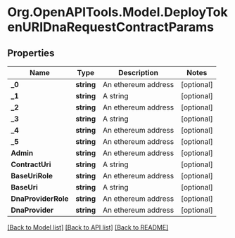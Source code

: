 # Org.OpenAPITools.Model.DeployTokenURIDnaRequestContractParams

## Properties

Name | Type | Description | Notes
------------ | ------------- | ------------- | -------------
**_0** | **string** | An ethereum address | [optional] 
**_1** | **string** | A string | [optional] 
**_2** | **string** | An ethereum address | [optional] 
**_3** | **string** | A string | [optional] 
**_4** | **string** | An ethereum address | [optional] 
**_5** | **string** | An ethereum address | [optional] 
**Admin** | **string** | An ethereum address | [optional] 
**ContractUri** | **string** | A string | [optional] 
**BaseUriRole** | **string** | An ethereum address | [optional] 
**BaseUri** | **string** | A string | [optional] 
**DnaProviderRole** | **string** | An ethereum address | [optional] 
**DnaProvider** | **string** | An ethereum address | [optional] 

[[Back to Model list]](../README.md#documentation-for-models) [[Back to API list]](../README.md#documentation-for-api-endpoints) [[Back to README]](../README.md)

